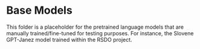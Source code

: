 # Base Models

This folder is a placeholder for the pretrained language models that are
manually trained/fine-tuned for testing purposes. For instance, the Slovene
GPT-Janez model trained within the RSDO project.
